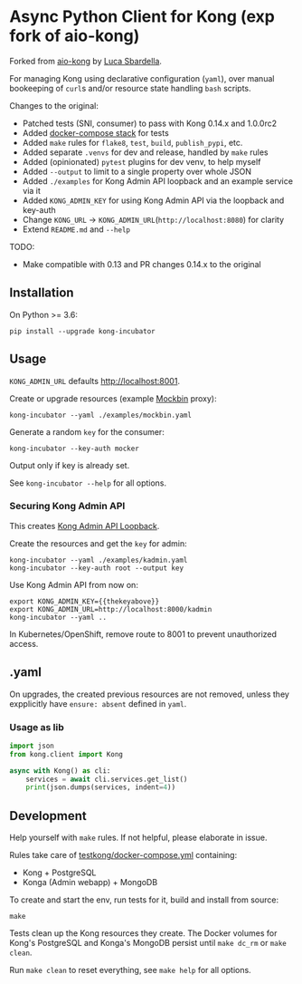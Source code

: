 # Async Python Client for Kong (exp fork of aio-kong)

Forked from [aio-kong](https://github.com/lendingblock/aio-kong)
by [Luca Sbardella](https://github.com/lsbardel).

For managing Kong using declarative configuration (`yaml`),
over manual bookeeping of `curl`s and/or resource state handling `bash` scripts.

Changes to the original:
  - Patched tests (SNI, consumer) to pass with Kong 0.14.x and 1.0.0rc2
  - Added [docker-compose stack](https://github.com/asyrjasalo/kongpose) for tests
  - Added `make` rules for `flake8`, `test`, `build`, `publish_pypi`, etc.
  - Added separate `.venvs`  for dev and release, handled by `make` rules
  - Added (opinionated) `pytest` plugins for dev venv, to help myself
  - Added `--output` to limit to a single property over whole JSON
  - Added `./examples` for Kong Admin API loopback and an example service via it
  - Added `KONG_ADMIN_KEY` for using Kong Admin API via the loopback and key-auth
  - Change `KONG_URL` -> `KONG_ADMIN_URL`(`http://localhost:8080`) for clarity
  - Extend `README.md` and `--help`

TODO:
  - Make compatible with 0.13 and PR changes 0.14.x to the original


## Installation

On Python >= 3.6:

    pip install --upgrade kong-incubator

## Usage

`KONG_ADMIN_URL` defaults [http://localhost:8001](http://localhost:8001).

Create or upgrade resources (example [Mockbin](http://mockbin.org/) proxy):

    kong-incubator --yaml ./examples/mockbin.yaml

Generate a random `key` for the consumer:

    kong-incubator --key-auth mocker

Output only if key is already set.

See `kong-incubator --help` for all options.

### Securing Kong Admin API

This creates [Kong Admin API Loopback](https://docs.konghq.com/0.14.x/secure-admin-api/#kong-api-loopback).

Create the resources and get the `key` for admin:

    kong-incubator --yaml ./examples/kadmin.yaml
    kong-incubator --key-auth root --output key

Use Kong Admin API from now on:

    export KONG_ADMIN_KEY={{thekeyabove}}
    export KONG_ADMIN_URL=http://localhost:8000/kadmin
    kong-incubator --yaml ..

In Kubernetes/OpenShift, remove route to 8001 to prevent unauthorized access.

## .yaml

On upgrades, the created previous resources are not removed,
unless they expplicitly have `ensure: absent` defined in `yaml`.

### Usage as lib

```python
import json
from kong.client import Kong

async with Kong() as cli:
    services = await cli.services.get_list()
    print(json.dumps(services, indent=4))
```

## Development

Help yourself with `make` rules. If not helpful, please elaborate in issue.

Rules take care of [testkong/docker-compose.yml](https://github.com/asyrjasalo/kongpose/blob/master/docker-compose.yml) containing:
- Kong + PostgreSQL
- Konga (Admin webapp) + MongoDB

To create and start the env, run tests for it, build and install from source:

    make

Tests clean up the Kong resources they create. The Docker volumes for Kong's
PostgreSQL and Konga's MongoDB persist until `make dc_rm` or `make clean`.

Run `make clean` to reset everything, see `make help` for all options.
